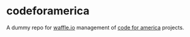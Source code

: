 codeforamerica
==============

A dummy repo for [waffle.io](http://waffle.io) management of [code for america](http://github.com/codeforamerica) projects.
